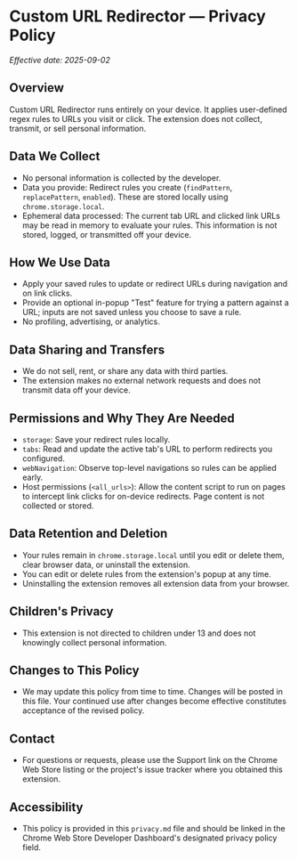 # Custom URL Redirector — Privacy Policy

_Effective date: 2025-09-02_

## Overview

Custom URL Redirector runs entirely on your device. It applies user-defined regex rules to URLs you visit or click. The extension does not collect, transmit, or sell personal information.

## Data We Collect

- No personal information is collected by the developer.
- Data you provide: Redirect rules you create (`findPattern`, `replacePattern`, `enabled`). These are stored locally using `chrome.storage.local`.
- Ephemeral data processed: The current tab URL and clicked link URLs may be read in memory to evaluate your rules. This information is not stored, logged, or transmitted off your device.

## How We Use Data

- Apply your saved rules to update or redirect URLs during navigation and on link clicks.
- Provide an optional in-popup "Test" feature for trying a pattern against a URL; inputs are not saved unless you choose to save a rule.
- No profiling, advertising, or analytics.

## Data Sharing and Transfers

- We do not sell, rent, or share any data with third parties.
- The extension makes no external network requests and does not transmit data off your device.

## Permissions and Why They Are Needed

- `storage`: Save your redirect rules locally.
- `tabs`: Read and update the active tab's URL to perform redirects you configured.
- `webNavigation`: Observe top-level navigations so rules can be applied early.
- Host permissions (`<all_urls>`): Allow the content script to run on pages to intercept link clicks for on-device redirects. Page content is not collected or stored.

## Data Retention and Deletion

- Your rules remain in `chrome.storage.local` until you edit or delete them, clear browser data, or uninstall the extension.
- You can edit or delete rules from the extension's popup at any time.
- Uninstalling the extension removes all extension data from your browser.

## Children's Privacy

- This extension is not directed to children under 13 and does not knowingly collect personal information.

## Changes to This Policy

- We may update this policy from time to time. Changes will be posted in this file. Your continued use after changes become effective constitutes acceptance of the revised policy.

## Contact

- For questions or requests, please use the Support link on the Chrome Web Store listing or the project's issue tracker where you obtained this extension.

## Accessibility

- This policy is provided in this `privacy.md` file and should be linked in the Chrome Web Store Developer Dashboard's designated privacy policy field.
